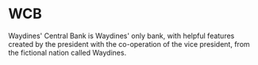 # WCB
Waydines' Central Bank is Waydines' only bank, with helpful features created by the president with the co-operation of the vice president, from the fictional nation called Waydines.
